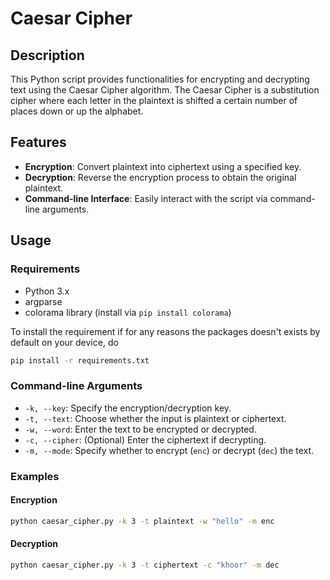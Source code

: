# Caesar Cipher

## Description

This Python script provides functionalities for encrypting and decrypting text using the Caesar Cipher algorithm. The Caesar Cipher is a substitution cipher where each letter in the plaintext is shifted a certain number of places down or up the alphabet.

## Features

- **Encryption**: Convert plaintext into ciphertext using a specified key.
- **Decryption**: Reverse the encryption process to obtain the original plaintext.
- **Command-line Interface**: Easily interact with the script via command-line arguments.

## Usage

### Requirements

- Python 3.x
- argparse
- colorama library (install via `pip install colorama`)

To install the requirement if for any reasons the packages doesn't exists by default on your device, do

```bash
pip install -r requirements.txt
```

### Command-line Arguments

- `-k, --key`: Specify the encryption/decryption key.
- `-t, --text`: Choose whether the input is plaintext or ciphertext.
- `-w, --word`: Enter the text to be encrypted or decrypted.
- `-c, --cipher`: (Optional) Enter the ciphertext if decrypting.
- `-m, --mode`: Specify whether to encrypt (`enc`) or decrypt (`dec`) the text.

### Examples

#### Encryption

```bash
python caesar_cipher.py -k 3 -t plaintext -w "hello" -m enc
```
#### Decryption

```bash
python caesar_cipher.py -k 3 -t ciphertext -c "khoor" -m dec
